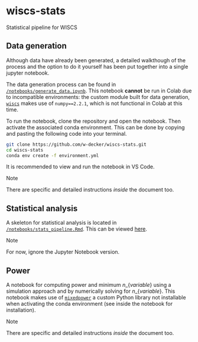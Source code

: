 # wiscs-stats
Statistical pipeline for WISCS

## Data generation
Although data have already been generated, a detailed walkthough of the process and the option to do it yourself has been put together into a single jupyter notebook.

The data generation process can be found in [$\texttt{/notebooks/generate\_data.ipynb}$](/notebooks/generate_data.ipynb). This notebook **cannot** be run in Colab due to incompatible environments: the custom module built for data generation, [`wiscs`](https://github.com/w-decker/wiscs) makes use of `numpy==2.2.1`, which is not functional in Colab at this time. 

To run the notebook, clone the repository and open the notebook. Then activate the associated conda environment. This can be done by copying and pasting the following code into your terminal.

```bash
git clone https://github.com/w-decker/wiscs-stats.git
cd wiscs-stats
conda env create -f environment.yml
```

It is recommended to view and run the notebook in VS Code. 

>[!NOTE]
>There are specific and detailed instructions _inside_ the document too.

## Statistical analysis
A skeleton for statistical analysis is located in [$\texttt{/notebooks/stats\_pipeline.Rmd}$](notebooks/stats_pipeline.Rmd). This can be viewed [here](https://html-preview.github.io/?url=https://github.com/w-decker/wiscs-stats/blob/main/notebooks/stats_pipeline.html).

>[!NOTE]
>For now, ignore the Jupyter Notebook version. 

## Power
A notebook for computing power and minimum $n\_\{variable\}$ using a simulation approach and by numerically solving for $n\_\{variable\}$. This notebook makes use of [`mixedpower`](https://github.com/w-decker/mixedpower) a custom Python library not installable when activating the conda environment (see inside the notebook for installation).

>[!NOTE]
>There are specific and detailed instructions _inside_ the document too.
